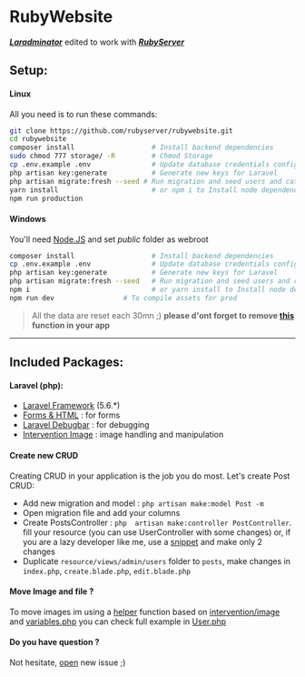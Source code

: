 # RubyWebsite
**_[Laradminator](https://github.com/kossa/laradminator/)_**  edited to work with **_[RubyServer](https://github.com/rubyserver/rubyserver/)_**


## Setup:
#### Linux
All you need is to run these commands:
```bash
git clone https://github.com/rubyserver/rubywebsite.git
cd rubywebsite 
composer install                   # Install backend dependencies
sudo chmod 777 storage/ -R         # Chmod Storage
cp .env.example .env               # Update database credentials configuration
php artisan key:generate           # Generate new keys for Laravel
php artisan migrate:fresh --seed # Run migration and seed users and categories for testing
yarn install                       # or npm i to Install node dependencies
npm run production 
```
#### Windows
You'll need [Node.JS](https://nodejs.org/) and set _public_ folder as webroot
```bash
composer install                   # Install backend dependencies
cp .env.example .env               # Update database credentials configuration
php artisan key:generate           # Generate new keys for Laravel
php artisan migrate:fresh --seed   # Run migration and seed users and categories for testing
npm i                              # or yarn install to Install node dependencies
npm run dev                 # To compile assets for prod
```
> All the data are reset each 30mn ;) 
> **please d'ont forget to remove [this](https://github.com/rubyserver/rubywebsite/blob/master/app/Console/Kernel.php#L27-L28) function in your app** 

***

## Included Packages:
#### Laravel (php):

* [Laravel Framework](https://github.com/laravel/laravel/) (5.6.*)
* [Forms & HTML](https://github.com/laravelcollective/html) : for forms
* [Laravel Debugbar](https://github.com/barryvdh/laravel-debugbar) : for debugging
* [Intervention Image](https://github.com/intervention/image) : image handling and manipulation


#### Create new CRUD
Creating CRUD in your application is the job you do most. Let's create Post CRUD:

* Add new migration and model : `php artisan make:model Post -m`
* Open migration file and add your columns
* Create PostsController : `php  artisan make:controller PostController`. fill your resource (you can use UserController with some changes) or, if you are a lazy developer like me, use a [snippet](https://github.com/kossa/st-snippets/blob/master/kossa_php/Laravel/lcontroller.sublime-snippet) and make only 2 changes
* Duplicate `resource/views/admin/users` folder to `posts`, make changes in `index.php`, `create.blade.php`, `edit.blade.php`

#### Move Image and file ?
To move images im using a [helper](https://github.com/rubyserver/rubywebsite/blob/master/app/Http/helpers.php#L4) function based on [intervention/image](https://github.com/intervention/image) and [variables.php](https://github.com/rubyserver/rubywebsite/blob/master/config/variables.php#L20) 
you can check full example in [User.php](https://github.com/rubyserver/rubywebsite/blob/master/app/User.php#L70)



#### Do you have question ?
Not hesitate, [open](https://github.com/rubyserver/rubywebsite/issues/new) new issue ;)

